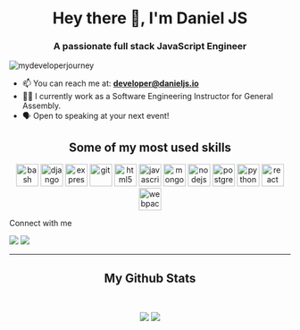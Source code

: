 <!--
**myDeveloperJourney/myDeveloperJourney** is a ✨ _special_ ✨ repository because its `README.md` (this file) appears on your GitHub profile. -->

<h1 align="center">Hey there 👋, I'm Daniel JS</h1>
<h3 align="center">A passionate full stack JavaScript Engineer</h3>

<p align="left"> <img src="https://komarev.com/ghpvc/?username=mydeveloperjourney" alt="mydeveloperjourney" /> </p>

- 📫 You can reach me at: **developer@danieljs.io**
- 👨‍🏫 I currently work as a Software Engineering Instructor for General Assembly.
- 🗣 Open to speaking at your next event!


<h2 align="center">Some of my most used skills</h2>
<p align="center"><img src="https://www.vectorlogo.zone/logos/gnu_bash/gnu_bash-icon.svg" alt="bash" width="40" height="40"/> <img src="https://devicons.github.io/devicon/devicon.git/icons/django/django-original.svg" alt="django" width="40" height="40"/> <img src="https://devicons.github.io/devicon/devicon.git/icons/express/express-original-wordmark.svg" alt="express" width="40" height="40"/> <img src="https://www.vectorlogo.zone/logos/git-scm/git-scm-icon.svg" alt="git" width="40" height="40"/> <img src="https://devicons.github.io/devicon/devicon.git/icons/html5/html5-original-wordmark.svg" alt="html5" width="40" height="40"/> <img src="https://devicons.github.io/devicon/devicon.git/icons/javascript/javascript-original.svg" alt="javascript" width="40" height="40"/> <img src="https://devicons.github.io/devicon/devicon.git/icons/mongodb/mongodb-original-wordmark.svg" alt="mongodb" width="40" height="40"/> <img src="https://devicons.github.io/devicon/devicon.git/icons/nodejs/nodejs-original-wordmark.svg" alt="nodejs" width="40" height="40"/> <img src="https://devicons.github.io/devicon/devicon.git/icons/postgresql/postgresql-original-wordmark.svg" alt="postgresql" width="40" height="40"/> <img src="https://devicons.github.io/devicon/devicon.git/icons/python/python-original.svg" alt="python" width="40" height="40"/> <img src="https://devicons.github.io/devicon/devicon.git/icons/react/react-original-wordmark.svg" alt="react" width="40" height="40"/> <img src="https://devicons.github.io/devicon/devicon.git/icons/webpack/webpack-original.svg" alt="webpack" width="40" height="40"/></p>



Connect with me


[<img src="https://img.shields.io/badge/twitter-%231DA1F2.svg?&style=for-the-badge&logo=twitter&logoColor=white" />](https://twitter.com/I_teach_JS) [<img src="https://img.shields.io/badge/linkedin-%230077B5.svg?&style=for-the-badge&logo=linkedin&logoColor=white" />](https://www.linkedin.com/in/daniel-j-scott/)


---
<h2 align="center">My Github Stats</h2>

<br>

<p align="center">
  <img src="https://github-readme-stats.vercel.app/api?username=mydeveloperjourney&show_icons=true&theme=radical&line_height=27">
  <img src="https://github-readme-stats.vercel.app/api/top-langs/?username=mydeveloperjourney&hide=css,html&theme=tokyonight">
</p>

